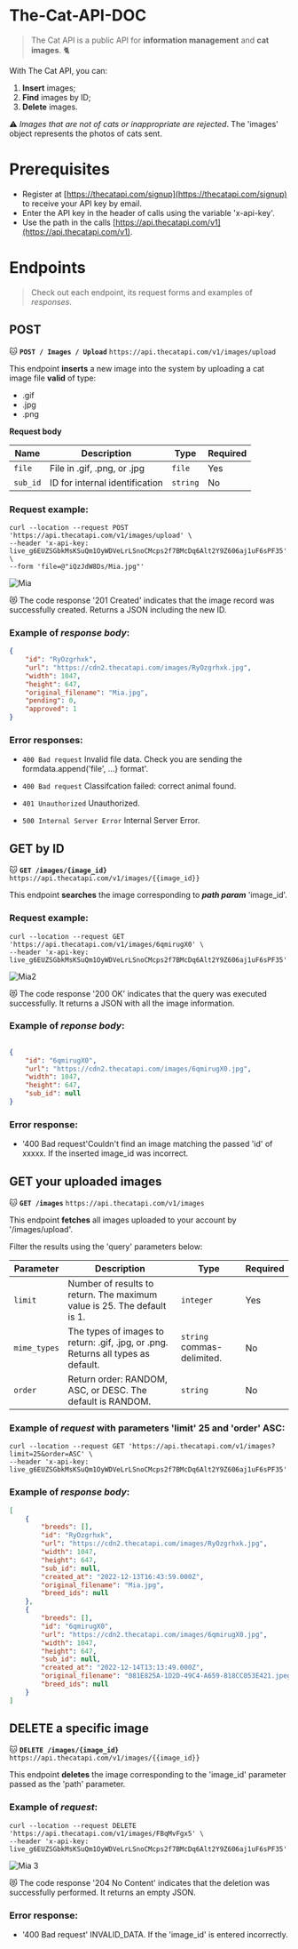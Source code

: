 # The-Cat-API-DOC

>
> The Cat API is a public API for **information management** and **cat images**. 🐈

With The Cat API, you can: 

1. **Insert** images;
2. **Find** images by ID;
3. **Delete** images.

⚠️ _Images that are not of cats or inappropriate are rejected_. The 'images' object represents the photos of cats sent.

# Prerequisites

- Register at [https://thecatapi.com/signup](https://thecatapi.com/signup) to receive your API key by email.
- Enter the API key in the header of calls using the variable 'x-api-key'.
- Use the path in the calls [https://api.thecatapi.com/v1](https://api.thecatapi.com/v1).

# Endpoints

>
> Check out each endpoint, its request forms and examples of _responses_. 

## POST

🐱 **`POST / Images / Upload`** `https://api.thecatapi.com/v1/images/upload`

This endpoint **inserts** a new image into the system by uploading a cat image file **valid** of type:

- .gif
- .jpg
- .png

**Request body**

| Name | Description | Type | Required |
|------|-----------|------|-------------|
| `file` | File in .gif, .png, or .jpg | `file` | Yes |
| `sub_id` | ID for internal identification | `string` | No |


### **Request example:**

```
curl --location --request POST 'https://api.thecatapi.com/v1/images/upload' \
--header 'x-api-key: live_g6EUZSGbkMsKSuQm1OyWDVeLrLSnoCMcps2f7BMcDq6Alt2Y9Z606aj1uF6sPF35' \
--form 'file=@"iQzJdW8Ds/Mia.jpg"'
```

![Mia](https://user-images.githubusercontent.com/105396649/207432035-c638a387-f243-4983-8af5-fcf7e0c94011.jpg)

😻 The code response '201 Created' indicates that the image record was successfully created. Returns a JSON including the new ID.

### **Example of _response body_:**

``` json
{
    "id": "RyOzgrhxk",    
    "url": "https://cdn2.thecatapi.com/images/RyOzgrhxk.jpg",   
    "width": 1047,    
    "height": 647,    
    "original_filename": "Mia.jpg",    
    "pending": 0,    
    "approved": 1  
}
```

### **Error responses:**

-  `400 Bad request` Invalid file data. Check you are sending the formdata.append('file', ...} format'.

-  `400 Bad request` Classifcation failed: correct animal found.

-  `401 Unauthorized` Unauthorized.

-  `500 Internal Server Error` Internal Server Error. 

## GET by ID

🐱 **`GET /images/{image_id}`** `https://api.thecatapi.com/v1/images/{{image_id}}`

This endpoint **searches** the image corresponding to **_path param_** 'image_id'.

### **Request example:** 

```
curl --location --request GET 'https://api.thecatapi.com/v1/images/6qmirugX0' \
--header 'x-api-key: live_g6EUZSGbkMsKSuQm1OyWDVeLrLSnoCMcps2f7BMcDq6Alt2Y9Z606aj1uF6sPF35'
```

![Mia2](https://user-images.githubusercontent.com/105396649/207641262-48edba35-f423-4835-84ce-7f9109237485.jpg)

😻 The code response '200 OK' indicates that the query was executed successfully. It returns a JSON with all the image information.

### **Example of _reponse body_:**

``` json

{
    "id": "6qmirugX0",
    "url": "https://cdn2.thecatapi.com/images/6qmirugX0.jpg",
    "width": 1047,
    "height": 647,
    "sub_id": null
}

```

### **Error response:**

-  '400 Bad request'Couldn't find an image matching the passed 'id' of xxxxx. If the inserted image_id was incorrect. 

## GET your uploaded images 

🐱 **`GET /images`** `https://api.thecatapi.com/v1/images`

This endpoint **fetches** all images uploaded to your account by '/images/upload'.

Filter the results using the 'query' parameters below:

| Parameter |    Description      | Type | Required | 
|------------|--------------------|------|------------|
| `limit`  | Number of results to return. The maximum value is 25. The default is 1. | `integer` | Yes |
| `mime_types` | The types of images to return: .gif, .jpg, or .png. Returns all types as default. | `string` commas-delimited. | No |
| `order` | Return order: RANDOM, ASC, or DESC. The default is RANDOM. | `string` | No  |

### **Example of _request_ with parameters 'limit' 25 and 'order' ASC:**

``` 
curl --location --request GET 'https://api.thecatapi.com/v1/images?limit=25&order=ASC' \
--header 'x-api-key: live_g6EUZSGbkMsKSuQm1OyWDVeLrLSnoCMcps2f7BMcDq6Alt2Y9Z606aj1uF6sPF35'
```

### **Example of _response body_:**

``` json
[
    {
        "breeds": [],
        "id": "RyOzgrhxk",
        "url": "https://cdn2.thecatapi.com/images/RyOzgrhxk.jpg",
        "width": 1047,
        "height": 647,
        "sub_id": null,
        "created_at": "2022-12-13T16:43:59.000Z",
        "original_filename": "Mia.jpg",
        "breed_ids": null
    },
    {
        "breeds": [],
        "id": "6qmirugX0",
        "url": "https://cdn2.thecatapi.com/images/6qmirugX0.jpg",
        "width": 1047,
        "height": 647,
        "sub_id": null,
        "created_at": "2022-12-14T13:13:49.000Z",
        "original_filename": "081E825A-1D2D-49C4-A659-818CC053E421.jpeg",
        "breed_ids": null
    }
]

```

## DELETE a specific image 

🐱 **`DELETE /images/{image_id}`** `https://api.thecatapi.com/v1/images/{{image_id}}`

This endpoint **deletes** the image corresponding to the 'image_id' parameter passed as the 'path' parameter.

### **Example of _request_:**

``` 
curl --location --request DELETE 'https://api.thecatapi.com/v1/images/FBqMvFgx5' \
--header 'x-api-key: live_g6EUZSGbkMsKSuQm1OyWDVeLrLSnoCMcps2f7BMcDq6Alt2Y9Z606aj1uF6sPF35'
``` 

![Mia 3](https://user-images.githubusercontent.com/105396649/207685891-74ba01fd-4ff1-4953-a095-41d839b3c02c.jpg)


😻 The code response '204 No Content' indicates that the deletion was successfully performed. It returns an empty JSON.


### **Error response:**

-  '400 Bad request' INVALID_DATA. If the 'image_id' is entered incorrectly.
